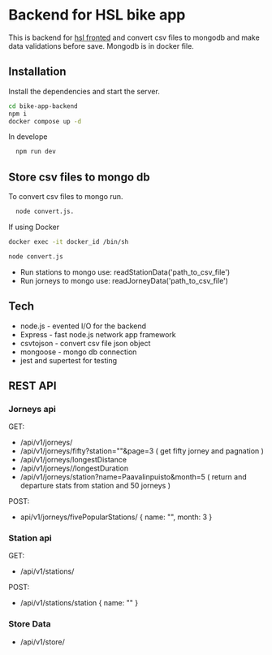 # Backend for HSL bike app

This is backend for [hsl fronted](https://github.com/karia19/hsl/tree/master/bike-app-frontend) and convert csv files to mongodb and make data validations before save. Mongodb is in docker file. 

## Installation

Install the dependencies and start the server.

```sh
cd bike-app-backend
npm i
docker compose up -d
```
In develope 
```sh
  npm run dev
```

## Store csv files to mongo db

To convert csv files to mongo run.
```sh
  node convert.js.
```

If using Docker 
```sh
docker exec -it docker_id /bin/sh

node convert.js
```

- Run stations to mongo use:  readStationData('path_to_csv_file')
- Run jorneys to mongo use: readJorneyData('path_to_csv_file')



## Tech

- node.js - evented I/O for the backend
- Express - fast node.js network app framework
- csvtojson - convert csv file json object
- mongoose - mongo db connection
- jest and supertest for testing


## REST API 

### Jorneys api

GET:
  - /api/v1/jorneys/
  - /api/v1/jorneys/fifty?station=""&page=3 (  get fifty jorney and pagnation ) 
  - /api/v1/jorneys/longestDistance
  - /api/v1/jorneys//longestDuration
  - /api/v1/jorneys/station?name=Paavalinpuisto&month=5   ( return and departure stats from station and 50 jorneys )
  

POST:
  - api/v1/jorneys/fivePopularStations/ { name: "", month: 3 }
 
 
### Station api

GET:
  - /api/v1/stations/  

POST:
   - /api/v1/stations/station   { name: "" }


### Store Data
- /api/v1/store/ 


